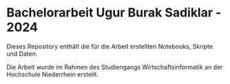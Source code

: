 # Bachelorarbeit Ugur Burak Sadiklar - 2024

Dieses Repository enthält die für die Arbeit erstellten Notebooks, Skripte und Daten.

Die Arbeit wurde im Rahmen des Studiengangs Wirtschaftsinformatik an der Hochschule Niederrhein erstellt.
